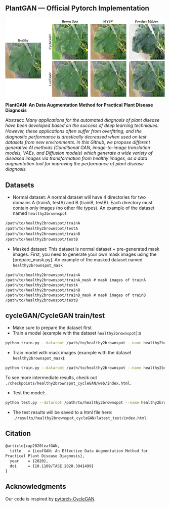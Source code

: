 ## PlantGAN &mdash; Official Pytorch Implementation

![Teaser image](media/Teaser.png)

**PlantGAN: An Data Augmentation Method for Practical Plant Disease Diagnosis**<br>


Abstract: *Many applications for the automated diagnosis of plant disease have been developed based on the success of deep learning techniques. However, these applications often suffer from overﬁtting, and the diagnostic performance is drastically decreased when used on test datasets from new environments. In this Github, we propose different generative AI methods (Conditional GAN, image-to-image translation models, VAEs, and Diffusion models) which generate a wide variety of diseased images via transformation from healthy images, as a data augmentation tool for improving the performance of plant disease diagnosis.*


## Datasets
- Normal dataset: A normal dataset will have 4 directories for two domains A (trainA, testA) and B (trainB, testB). Each directory must contain only images (no other file types).
An example of the dataset named `healthy2brownspot`
```bash
/path/to/healthy2brownspot/trainA
/path/to/healthy2brownspot/testA
/path/to/healthy2brownspot/trainB
/path/to/healthy2brownspot/testB
```
- Masked dataset: This dataset is normal dataset + pre-generated mask images. First, you need to generate your own mask images using the [prepare_mask.py]. An example of the masked dataset named `healthy2brownspot_mask`
```bashf
/path/to/healthy2brownspot/trainA
/path/to/healthy2brownspot/trainA_mask # mask images of trainA
/path/to/healthy2brownspot/testA
/path/to/healthy2brownspot/trainB
/path/to/healthy2brownspot/trainB_mask # mask images of trainB
/path/to/healthy2brownspot/testB
```
## cycleGAN/CycleGAN train/test
- Make sure to prepare the dataset first
- Train a model (example with the dataset `healthy2brownspot`):s
```bash
python train.py --dataroot /path/to/healthy2brownspot --name healthy2brownspot_cycleGAN --model cycle_gan
```
- Train model with mask images (example with the dataset `healthy2brownspot_mask`):
```bash
python train.py --dataroot /path/to/healthy2brownspot --name healthy2brownspot_cycleGAN --model cycle_gan --dataset_mode unaligned_masked
```
To see more intermediate results, check out `./checkpoints/healthy2brownspot_cycleGAN/web/index.html`.
- Test the model:
```bash
python test.py --dataroot /path/to/healthy2brownspot --name healthy2brownspot_cycleGAN --model cycle_gan
```
- The test results will be saved to a html file here: `./results/healthy2brownspot_cycleGAN/latest_test/index.html`.

## Citation

```
@article{cap2020leafGAN,
  title   = {LeafGAN: An Effective Data Augmentation Method for Practical Plant Disease Diagnosis},
  year    = {2020},
  doi     = {10.1109/TASE.2020.3041499}
}
```

## Acknowledgments
Our code is inspired by [pytorch-CycleGAN](https://github.com/junyanz/pytorch-CycleGAN-and-pix2pix).

